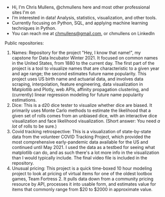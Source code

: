 - Hi, I’m Chris Mullens, @chmullens here and most other professional sites I'm on
- I’m interested in data! Analysis, statistics, visualization, and other tools.
- Currently focusing on Python, SQL, and applying machine learning techniques in Python.
- You can reach me at chmullens@gmail.com, or chmullens on LinkedIn
 
Public repositories:
1. Names: Repository for the project "Hey, I know that name!", my capstone for Data Incubator Winter 2021. It focused on common names in the United States, from 1880 to the current day. The first part of the project is a tool to visualize names that are characteristic to a given year and age range; the second estimates future name popularity. This project uses US birth name and actuarial data, and involves data scraping, interpolation, feature engineering, data visualization in Matplotlib and Plotly, web APIs, affinity propagation clustering, and (currently) linear regression modeling for future name popularity estimations. 
2. Dice: This is a d20 dice tester to visualize whether dice are biased. It primarily uses Monte Carlo methods to estimate the likelihood that a given set of rolls comes from an unbiased dice, with an interactive dice visualization and face likelihood visualization. (Short answer: You need *a lot* of rolls to be sure.)
3. Covid tracking retrospective: This is a visualization of state-by-state data from the volunteer COVID Tracking Project, which provided the most comprehensive early-pandemic data available for the US and continued until May 2021. I used the data as a testbed for seeing what matplotlib can do, and as such there's a lot more info in the visualization than I would typically include. The final video file is included in the repository.
4. Unusual pricing: This project is a quick time-boxed 10 hour modeling project to look at pricing of virtual items for one of the oldest lootbox games, Team Fortress 2. It pulls data down from a community pricing resource by API, processes it into usable form, and estimates value for items that commonly range from $20 to $2000 in approximate value. 


<!---
chmullens/chmullens is a ✨ special ✨ repository because its `README.md` (this file) appears on your GitHub profile.
You can click the Preview link to take a look at your changes.
--->
